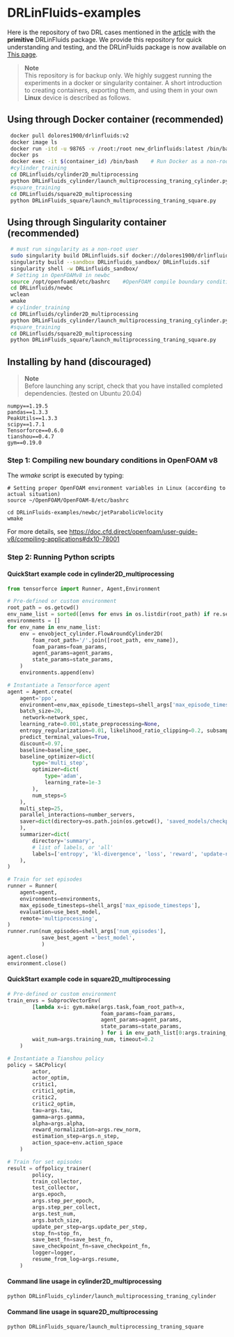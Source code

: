 # DRLinFluids-examples 

Here is the repository of two DRL cases mentioned in the [article](https://aip.scitation.org/doi/10.1063/5.0103113) with the **primitive** DRLinFluids package. We provide this repository for quick understanding and testing, and the DRLinFluids package is now available on [This page](https://github.com/venturi123/DRLinFluids).

> **Note**  
> This repository is for backup only. We highly suggest running the experiments in a docker or singularity container. A short introduction to creating containers, exporting them, and using them in your own **Linux** device is described as follows.

## Using through Docker container (recommended)

```bash
 docker pull dolores1900/drlinfluids:v2
 docker image ls
 docker run -itd -u 98765 -v /root:/root new_drlinfluids:latest /bin/bash  # Run Docker as a non-root user
 docker ps 
 docker exec -it $(container_id) /bin/bash    # Run Docker as a non-root user
 #cylinder_training
 cd DRLinfluids/cylinder2D_multiprocessing
 python DRLinFluids_cylinder/launch_multiprocessing_traning_cylinder.py
 #square_training
 cd DRLinfluids/square2D_multiprocessing
 python DRLinFluids_square/launch_multiprocessing_traning_square.py
```

## Using through Singularity container (recommended)

```bash
 # must run singularity as a non-root user
 sudo singularity build DRLinfluids.sif docker://dolores1900/drlinfluids:v2
 singularity build --sandbox DRLinfluids_sandbox/ DRLinfluids.sif
 singularity shell -w DRLinfluids_sandbox/ 
 # Setting in OpenFOAMv8 in newbc
 source /opt/openfoam8/etc/bashrc    #OpenFOAM compile boundary conditions
 cd DRLinfluids/newbc
 wclean
 wmake
 # cylinder_training
 cd DRLinfluids/cylinder2D_multiprocessing
 python DRLinFluids_cylinder/launch_multiprocessing_traning_cylinder.py
 #square_training
 cd DRLinfluids/square2D_multiprocessing
 python DRLinFluids_square/launch_multiprocessing_traning_square.py
```

## Installing by hand (discouraged)

> **Note**  
> Before launching any script, check that you have installed completed dependencies. (tested on Ubuntu 20.04)

```
numpy==1.19.5
pandas==1.3.3
PeakUtils==1.3.3
scipy==1.7.1
Tensorforce==0.6.0
tianshou==0.4.7
gym==0.19.0
```

### Step 1: Compiling new boundary conditions in OpenFOAM v8

The *wmake* script is executed by typing:

```
# Setting proper OpenFOAM environment variables in Linux (according to actual situation)
source ~/OpenFOAM/OpenFOAM-8/etc/bashrc

cd DRLinFluids-examples/newbc/jetParabolicVelocity
wmake
```

For more details, see https://doc.cfd.direct/openfoam/user-guide-v8/compiling-applications#dx10-78001

### Step 2: Running Python scripts

#### QuickStart example code in cylinder2D_multiprocessing

```python
from tensorforce import Runner, Agent,Environment

# Pre-defined or custom environment
root_path = os.getcwd()
env_name_list = sorted([envs for envs in os.listdir(root_path) if re.search(r'^env\d+$', envs)])
environments = []
for env_name in env_name_list:
    env = envobject_cylinder.FlowAroundCylinder2D(
        foam_root_path='/'.join([root_path, env_name]),
        foam_params=foam_params,
        agent_params=agent_params,
        state_params=state_params,
    )
    environments.append(env)

# Instantiate a Tensorforce agent
agent = Agent.create(
    agent='ppo',
    environment=env,max_episode_timesteps=shell_args['max_episode_timesteps'],
    batch_size=20,
     network=network_spec,
    learning_rate=0.001,state_preprocessing=None,
    entropy_regularization=0.01, likelihood_ratio_clipping=0.2, subsampling_fraction=0.2,
    predict_terminal_values=True,
    discount=0.97,
    baseline=baseline_spec,
    baseline_optimizer=dict(
        type='multi_step',
        optimizer=dict(
            type='adam',
            learning_rate=1e-3
        ),
        num_steps=5
    ),
    multi_step=25,
    parallel_interactions=number_servers,
    saver=dict(directory=os.path.join(os.getcwd(), 'saved_models/checkpoint'),frequency=1  
    ),
    summarizer=dict(
        directory='summary',
        # list of labels, or 'all'
        labels=['entropy', 'kl-divergence', 'loss', 'reward', 'update-norm']
    ),
)

# Train for set episodes
runner = Runner(
    agent=agent,
    environments=environments,
    max_episode_timesteps=shell_args['max_episode_timesteps'],
    evaluation=use_best_model,
    remote='multiprocessing',
)
runner.run(num_episodes=shell_args['num_episodes'],
           save_best_agent ='best_model',
           )

agent.close()
environment.close()
```

#### QuickStart example code in square2D_multiprocessing

```python
# Pre-defined or custom environment
train_envs = SubprocVectorEnv(
        [lambda x=i: gym.make(args.task,foam_root_path=x,
                              foam_params=foam_params,
                              agent_params=agent_params,
                              state_params=state_params,
                              ) for i in env_path_list[0:args.training_num]],
        wait_num=args.training_num, timeout=0.2
    )

# Instantiate a Tianshou policy
policy = SACPolicy(
        actor,
        actor_optim,
        critic1,
        critic1_optim,
        critic2,
        critic2_optim,
        tau=args.tau,
        gamma=args.gamma,
        alpha=args.alpha,
        reward_normalization=args.rew_norm,
        estimation_step=args.n_step,
        action_space=env.action_space
    )

# Train for set episodes
result = offpolicy_trainer(
        policy,
        train_collector,
        test_collector,
        args.epoch,
        args.step_per_epoch,
        args.step_per_collect,
        args.test_num,
        args.batch_size,
        update_per_step=args.update_per_step,
        stop_fn=stop_fn,
        save_best_fn=save_best_fn,
        save_checkpoint_fn=save_checkpoint_fn,
        logger=logger,
        resume_from_log=args.resume,
    )
```

#### Command line usage in cylinder2D_multiprocessing

```bash
python DRLinFluids_cylinder/launch_multiprocessing_traning_cylinder
```

#### Command line usage in square2D_multiprocessing

```bash
python DRLinFluids_square/launch_multiprocessing_traning_square
````

